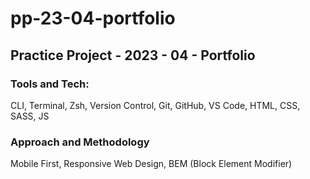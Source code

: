 # pp-23-04-portfolio

## Practice Project - 2023 - 04 - Portfolio

### Tools and Tech:

CLI, Terminal, Zsh, Version Control, Git, GitHub, VS Code, HTML, CSS, SASS, JS

### Approach and Methodology

Mobile First, Responsive Web Design, BEM (Block Element Modifier)
